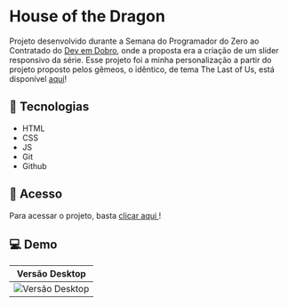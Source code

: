 # House of the Dragon

Projeto desenvolvido durante a Semana do Programador do Zero ao Contratado do <a href="https://github.com/devemdobro">Dev em Dobro</a>, onde a proposta era a criação de um slider responsivo da série. Esse projeto foi a minha personalização a partir do projeto proposto pelos gêmeos, o idêntico, de tema The Last of Us, está disponível <a href="#">aqui</a>!

## 🔧 Tecnologias
- HTML
- CSS
- JS
- Git
- Github

## 🔗 Acesso

Para acessar o projeto, basta <a href="#">clicar aqui </a>!

## 💻 Demo

| Versão Desktop  |
| -------------- |
| ![Versão Desktop](src/images/desktop.gif) |